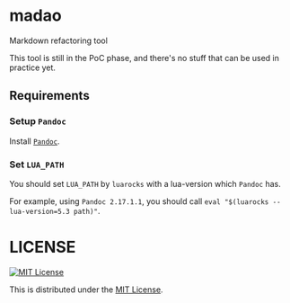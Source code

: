 # madao

Markdown refactoring tool

This tool is still in the PoC phase, and there's no stuff that can be used in practice yet.

## Requirements

### Setup `Pandoc`

Install [`Pandoc`](https://pandoc.org/).

### Set `LUA_PATH`

You should set `LUA_PATH` by `luarocks` with a lua-version which `Pandoc` has.

For example, using `Pandoc 2.17.1.1`, you should call `eval "$(luarocks --lua-version=5.3 path)"`.

# LICENSE

[![MIT License](http://img.shields.io/badge/license-MIT-blue.svg)](http://www.opensource.org/licenses/MIT)

This is distributed under the [MIT License](http://www.opensource.org/licenses/MIT).
